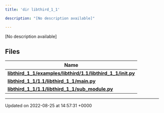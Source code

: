 ```yaml
---
title: 'dir libthird_1_1'

description: "[No description available]"

---
```







[No description available]

## Files

| Name           |
| -------------- |
| **[libthird_1_1/examples/libthird/1.1/libthird_1_1/__init__.py](/documentation/code/files/examples_2libthird_21_81_2libthird__1__1_2____init_____8py/#file-exampleslibthirdlibthird--init-py)**  |
| **[libthird_1_1/1.1/libthird_1_1/main.py](/documentation/code/files/1_81_2libthird__1__1_2main_8py/#file-libthird-mainpy)**  |
| **[libthird_1_1/1.1/libthird_1_1/sub_module.py](/documentation/code/files/1_81_2libthird__1__1_2sub__module_8py/#file-libthird-sub-modulepy)**  |






-------------------------------

Updated on 2022-08-25 at 14:57:31 +0000
